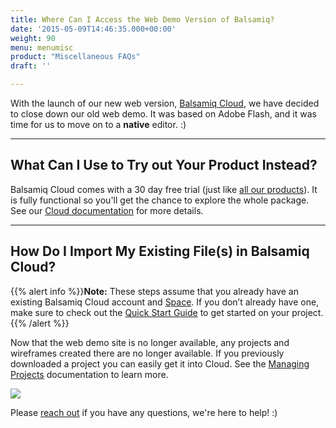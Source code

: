 ```yaml
---
title: Where Can I Access the Web Demo Version of Balsamiq?
date: '2015-05-09T14:46:35.000+00:00'
weight: 90
menu: menumisc
product: "Miscellaneous FAQs"
draft: ''

---
```

With the launch of our new web version, [Balsamiq Cloud](https://balsamiq.cloud/), we have decided to close down our old web demo. It was based on Adobe Flash, and it was time for us to move on to a **native** editor. :)

* * *

## What Can I Use to Try out Your Product Instead?

Balsamiq Cloud comes with a 30 day free trial (just like [all our products](https://support.balsamiq.com/sales/evaluate/)). It is fully functional so you'll get the chance to explore the whole package. See our [Cloud documentation](https://docs.balsamiq.com/cloud/) for more details.

* * *

## How Do I Import My Existing File(s) in Balsamiq Cloud?

{{% alert info %}}**Note:** These steps assume that you already have an existing Balsamiq Cloud account and [Space](https://docs.balsamiq.com/cloud/spaces/). If you don’t already have one, make sure to check out the [Quick Start Guide](https://docs.balsamiq.com/cloud/intro/#quick-start-guide) to get started on your project.{{% /alert %}}

Now that the web demo site is no longer available, any projects and wireframes created there are no longer available. If you previously downloaded a project you can easily get it into Cloud. See the [Managing Projects](https://docs.balsamiq.com/cloud/projects/) documentation to learn more.

![](//media.balsamiq.com/img/support/prodfaqs/webdemo_2.png)

Please [reach out](https://balsamiq.com/company/contact/#/t) if you have any questions, we're here to help! :)
